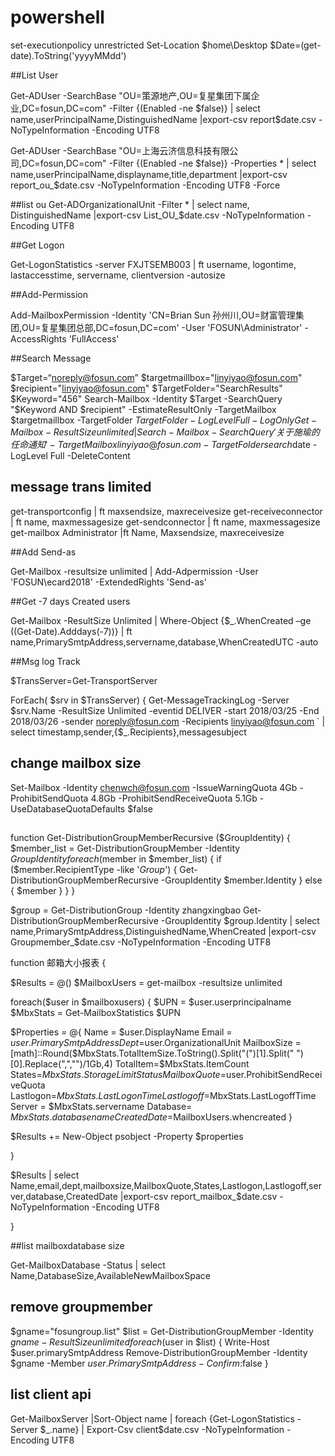 # powershell

set-executionpolicy unrestricted
Set-Location $home\Desktop
$Date=(get-date).ToString('yyyyMMdd')


##List User

Get-ADUser -SearchBase "OU=策源地产,OU=复星集团下属企业,DC=fosun,DC=com" -Filter {(Enabled -ne $false)} | select name,userPrincipalName,DistinguishedName |export-csv  report$date.csv -NoTypeInformation -Encoding UTF8

Get-ADUser -SearchBase "OU=上海云济信息科技有限公司,DC=fosun,DC=com" -Filter {(Enabled -ne $false)} -Properties * | select name,userPrincipalName,displayname,title,department |export-csv  report_ou_$date.csv -NoTypeInformation -Encoding UTF8 -Force

##list ou
Get-ADOrganizationalUnit -Filter *  | select name, DistinguishedName |export-csv List_OU_$date.csv -NoTypeInformation -Encoding UTF8

##Get Logon 

Get-LogonStatistics -server FXJTSEMB003  | ft username, logontime, lastaccesstime, servername, clientversion -autosize

##Add-Permission

Add-MailboxPermission -Identity 'CN=Brian Sun 孙州川,OU=财富管理集团,OU=复星集团总部,DC=fosun,DC=com' -User 'FOSUN\Administrator' -AccessRights 'FullAccess'

##Search Message

$Target=“noreply@fosun.com”
$targetmaillbox="linyiyao@fosun.com"
$recipient="linyiyao@fosun.com"
$TargetFolder="SearchResults"
$Keyword="456"
Search-Mailbox -Identity $Target -SearchQuery "$Keyword AND $recipient" -EstimateResultOnly -TargetMailbox $targetmaillbox -TargetFolder $TargetFolder -LogLevel Full -LogOnly 
Get-Mailbox -ResultSize unlimited | Search-Mailbox -SearchQuery '关于施瑜的任命通知' -TargetMailbox linyiyao@fosun.com -TargetFolder search$date -LogLevel Full -DeleteContent

## message trans limited

get-transportconfig | ft maxsendsize, maxreceivesize 
get-receiveconnector | ft name, maxmessagesize 
get-sendconnector | ft name, maxmessagesize 
get-mailbox Administrator |ft Name, Maxsendsize, maxreceivesize

##Add Send-as

Get-Mailbox  -resultsize unlimited | Add-Adpermission -User 'FOSUN\ecard2018' -ExtendedRights 'Send-as' 

##Get -7 days Created users

Get-Mailbox -ResultSize Unlimited | Where-Object {$_.WhenCreated –ge ((Get-Date).Adddays(-7))} | ft name,PrimarySmtpAddress,servername,database,WhenCreatedUTC -auto

##Msg log Track

$TransServer=Get-TransportServer

ForEach( $srv in $TransServer) 
{ 
Get-MessageTrackingLog -Server $srv.Name -ResultSize Unlimited -eventid DELIVER -start 2018/03/25 -End 2018/03/26 -sender noreply@fosun.com -Recipients linyiyao@fosun.com `
| select timestamp,sender,{$_.Recipients},messagesubject

## change mailbox size
Set-Mailbox -Identity chenwch@fosun.com -IssueWarningQuota 4Gb -ProhibitSendQuota 4.8Gb -ProhibitSendReceiveQuota 5.1Gb -UseDatabaseQuotaDefaults $false

## 
function Get-DistributionGroupMemberRecursive ($GroupIdentity) {
	$member_list = Get-DistributionGroupMember -Identity $GroupIdentity
	foreach ($member in $member_list) {
		if ($member.RecipientType -like '*Group*') {
			Get-DistributionGroupMemberRecursive -GroupIdentity $member.Identity
		} else {
			$member
		}
	}
}

$group = Get-DistributionGroup -Identity zhangxingbao
Get-DistributionGroupMemberRecursive -GroupIdentity $group.Identity | select name,PrimarySmtpAddress,DistinguishedName,WhenCreated |export-csv Groupmember_$date.csv -NoTypeInformation -Encoding UTF8

function 邮箱大小报表
{

$Results = @()
$MailboxUsers = get-mailbox -resultsize unlimited

foreach($user in $mailboxusers)
{
$UPN = $user.userprincipalname
$MbxStats = Get-MailboxStatistics $UPN

$Properties = @{
Name = $user.DisplayName
Email = $user.PrimarySmtpAddress
Dept=$user.OrganizationalUnit
MailboxSize =[math]::Round($MbxStats.TotalItemSize.ToString().Split("(")[1].Split(" ")[0].Replace(",","")/1Gb,4)
TotalItem=$MbxStats.ItemCount
States=$MbxStats.StorageLimitStatus
MailboxQuote=$user.ProhibitSendReceiveQuota
Lastlogon=$MbxStats.LastLogonTime
Lastlogoff=$MbxStats.LastLogoffTime
Server = $MbxStats.servername
Database= $MbxStats.databasename
CreatedDate=$MailboxUsers.whencreated
}

$Results += New-Object psobject -Property $properties

}

$Results | select Name,email,dept,mailboxsize,MailboxQuote,States,Lastlogon,Lastlogoff,server,database,CreatedDate |export-csv report_mailbox_$date.csv -NoTypeInformation -Encoding UTF8

}

##list mailboxdatabase size

Get-MailboxDatabase -Status | select Name,DatabaseSize,AvailableNewMailboxSpace


## remove groupmember
$gname="fosungroup.list"
$list = Get-DistributionGroupMember -Identity $gname -ResultSize unlimited
foreach ($user in $list)
{ Write-Host $user.primarySmtpAddress
Remove-DistributionGroupMember -Identity $gname -Member $user.PrimarySmtpAddress -Confirm:$false }

## list client api
Get-MailboxServer |Sort-Object name | foreach {Get-LogonStatistics -Server $_.name} | Export-Csv client$date.csv -NoTypeInformation -Encoding UTF8
